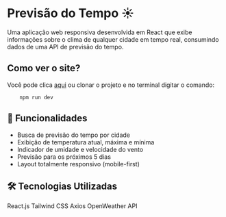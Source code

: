 # Previsão do Tempo ☀️

Uma aplicação web responsiva desenvolvida em React que exibe informações sobre o clima de qualquer cidade em tempo real, consumindo dados de uma API de previsão do tempo.

## Como ver o site?

Você pode clica [aqui](https://ykaayo.github.io/previsao-do-tempo/) ou clonar o projeto e no terminal digitar o comando:

```shell
    npm run dev
```

## 🚀 Funcionalidades

- Busca de previsão do tempo por cidade
- Exibição de temperatura atual, máxima e mínima
- Indicador de umidade e velocidade do vento
- Previsão para os próximos 5 dias
- Layout totalmente responsivo (mobile-first)

## 🛠️ Tecnologias Utilizadas

React.js
Tailwind CSS
Axios
OpenWeather API

